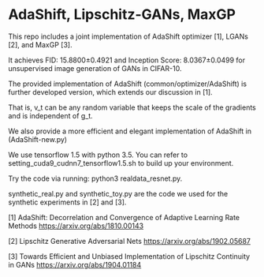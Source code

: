 # AdaShift, Lipschitz-GANs, MaxGP

This repo includes a joint implementation of AdaShift optimizer [1], LGANs [2], and MaxGP [3].

It achieves FID: 15.8800±0.4921 and Inception Score: 8.0367±0.0499 for unsupervised image generation of GANs in CIFAR-10.

The provided implementation of AdaShift (common/optimizer/AdaShift) is further developed version, which extends our discussion in [1].

That is, v_t can be any random variable that keeps the scale of the gradients and is independent of g_t.

We also provide a more efficient and elegant implementation of AdaShift in (AdaShift-new.py)

We use tensorflow 1.5 with python 3.5. You can refer to setting_cuda9_cudnn7_tensorflow1.5.sh to build up your environment. 

Try the code via running: python3 realdata_resnet.py. 

synthetic_real.py and synthetic_toy.py are the code we used for the synthetic experiments in [2] and [3].

[1] AdaShift: Decorrelation and Convergence of Adaptive Learning Rate Methods https://arxiv.org/abs/1810.00143

[2] Lipschitz Generative Adversarial Nets https://arxiv.org/abs/1902.05687

[3] Towards Efficient and Unbiased Implementation of Lipschitz Continuity in GANs https://arxiv.org/abs/1904.01184
